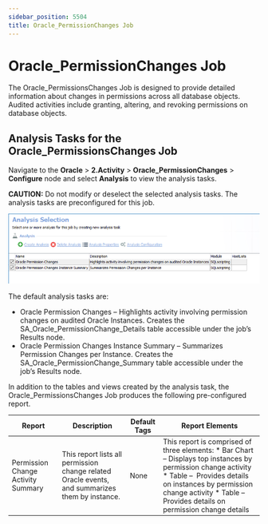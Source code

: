 ```yaml
---
sidebar_position: 5504
title: Oracle_PermissionChanges Job
---
```


# Oracle\_PermissionChanges Job

The Oracle\_PermissionsChanges Job is designed to provide detailed information about changes in permissions across all database objects. Audited activities include granting, altering, and revoking permissions on database objects.

## Analysis Tasks for the Oracle\_PermissionsChanges Job

Navigate to the **Oracle** > **2.Activity** > **Oracle\_PermissionChanges** > **Configure** node and select **Analysis** to view the analysis tasks.

**CAUTION:** Do not modify or deselect the selected analysis tasks. The analysis tasks are preconfigured for this job.

![Analysis Selection](../../../../../../../../static/images/AccessAnalyzer_12.0/Content/Resources/Images/EnterpriseAuditor/Solutions/Databases/Oracle/JobGroup28.png "Analysis Selection")

The default analysis tasks are:

* Oracle Permission Changes – Highlights activity involving permission changes on audited Oracle Instances. Creates the SA\_Oracle\_PermissionChange\_Details table accessible under the job’s Results node.
* Oracle Permission Changes Instance Summary – Summarizes Permission Changes per Instance. Creates the SA\_Oracle\_PermissionChange\_Summary table accessible under the job’s Results node.

In addition to the tables and views created by the analysis task, the Oracle\_PermissionsChanges Job produces the following pre-configured report.

| Report | Description | Default Tags | Report Elements |
| --- | --- | --- | --- |
| Permission Change Activity Summary | This report lists all permission change related Oracle events, and summarizes them by instance. | None | This report is comprised of three elements:   * Bar Chart – Displays top instances by permission change activity * Table –  Provides details on instances by permission change activity * Table – Provides details on permission change details |